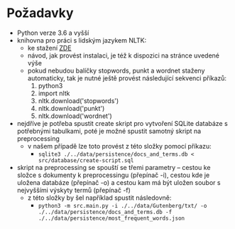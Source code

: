 # Požadavky
- Python verze 3.6 a vyšší
- knihovna pro práci s lidským jazykem NLTK:
  - ke stažení [ZDE](https://www.nltk.org/install.html)
  - návod, jak provést instalaci, je též k dispozici na stránce uvedené výše
  - pokud nebudou balíčky stopwords, punkt a wordnet staženy automaticky, tak je nutné ještě provést následující sekvenci příkazů:
    1) python3
    2) import nltk
    3) nltk.download('stopwords')
    4) nltk.download('punkt')
    5) nltk.download('wordnet')
- nejdříve je potřeba spustit create skript pro vytvoření SQLite databáze s potřebnými tabulkami, poté je možné spustit samotný skript na preprocessing
  - v našem případě lze toto provést z této složky pomocí příkazu:
    - `sqlite3 ./../data/persistence/docs_and_terms.db < src/database/create-script.sql`
- skript na preprocessing se spouští se třemi parametry – cestou ke složce s dokumenty k preprocessingu (přepínač -i), cestou kde je uložena databáze (přepínač -o) a cestou kam má být uložen soubor s nejvyššími výskyty termů (přepínač -f)
  - z této složky by šel například spustit následovně:
    - `python3 -m src.main.py -i ./../data/Gutenberg/txt/ -o ./../data/persistence/docs_and_terms.db -f ./../data/persistence/most_frequent_words.json`
